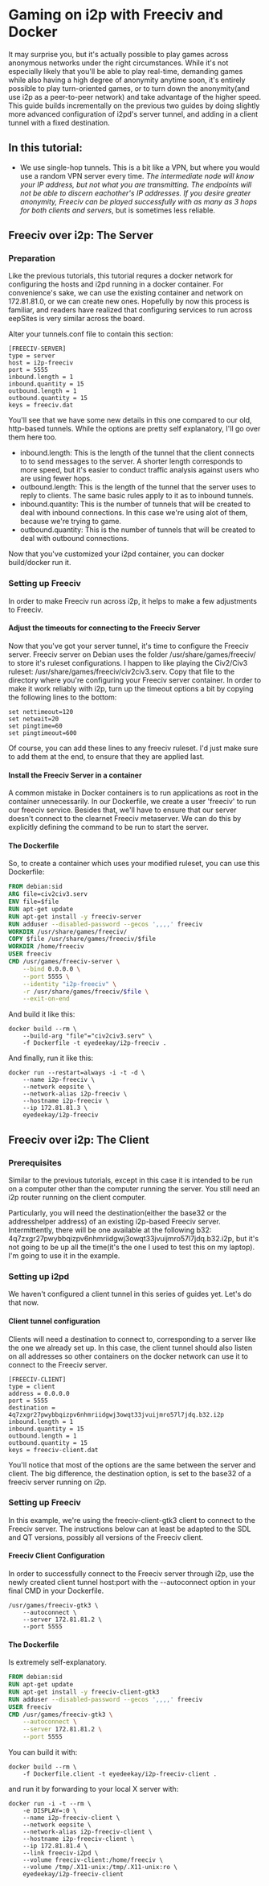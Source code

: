 Gaming on i2p with Freeciv and Docker
=====================================

It may surprise you, but it's actually possible to play games across anonymous
networks under the right circumstances. While it's not especially likely that
you'll be able to play real-time, demanding games while also having a high
degree of anonymity anytime soon, it's entirely possible to play turn-oriented
games, or to turn down the anonymity(and use i2p as a peer-to-peer network) and
take advantage of the higher speed. This guide builds incrementally on the
previous two guides by doing slightly more advanced configuration of i2pd's
server tunnel, and adding in a client tunnel with a fixed destination.

In this tutorial:
-----------------

  * We use single-hop tunnels. This is a bit like a VPN, but where you would use a random VPN server every time. *The intermediate node will know your IP address, but not what you are transmitting. The endpoints will not be able to discern eachother's IP addresses. If you desire greater anonymity, Freeciv can be played successfully with as many as 3 hops for both clients and servers*, but is sometimes less reliable.

Freeciv over i2p: The Server
----------------------------

### Preparation

Like the previous tutorials, this tutorial requres a docker network for
configuring the hosts and i2pd running in a docker container. For convenience's
sake, we can use the existing container and network on 172.81.81.0, or we can
create new ones. Hopefully by now this process is familiar, and readers have
realized that configuring services to run across eepSites is very similar across
the board.

Alter your tunnels.conf file to contain this section:

```
[FREECIV-SERVER]
type = server
host = i2p-freeciv
port = 5555
inbound.length = 1
inbound.quantity = 15
outbound.length = 1
outbound.quantity = 15
keys = freeciv.dat
```

You'll see that we have some new details in this one compared to our old,
http-based tunnels. While the options are pretty self explanatory, I'll go over
them here too.

  * inbound.length: This is the length of the tunnel that the client connects to to send messages to the server. A shorter length corresponds to more speed, but it's easier to conduct traffic analysis against users who are using fewer hops.
  * outbound.length: This is the length of the tunnel that the server uses to reply to clients. The same basic rules apply to it as to inbound tunnels.
  * inbound.quantity: This is the number of tunnels that will be created to deal with inbound connections. In this case we're using alot of them, because we're trying to game.
  * outbound.quantity: This is the number of tunnels that will be created to deal with outbound connections.

Now that you've customized your i2pd container, you can docker build/docker run
it.

### Setting up Freeciv

In order to make Freeciv run across i2p, it helps to make a few adjustments to
Freeciv.

#### Adjust the timeouts for connecting to the Freeciv Server

Now that you've got your server tunnel, it's time to configure the Freeciv
server. Freeciv server on Debian uses the folder /usr/share/games/freeciv/
to store it's ruleset configurations. I happen to like playing the Civ2/Civ3
ruleset: /usr/share/games/freeciv/civ2civ3.serv. Copy that file to the
directory where you're configuring your Freeciv server container. In order to
make it work reliably with i2p, turn up the timeout options a bit by copying
the following lines to the bottom:

```
set nettimeout=120
set netwait=20
set pingtime=60
set pingtimeout=600
```

Of course, you can add these lines to any freeciv ruleset. I'd just make sure
to add them at the end, to ensure that they are applied last.

#### Install the Freeciv Server in a container

A common mistake in Docker containers is to run applications as root in the
container unnecessarily. In our Dockerfile, we create a user 'freeciv' to run
our freeciv service. Besides that, we'll have to ensure that our server doesn't
connect to the clearnet Freeciv metaserver. We can do this by explicitly
defining the command to be run to start the server.

#### The Dockerfile

So, to create a container which uses your modified ruleset, you can use this
Dockerfile:

```Dockerfile
FROM debian:sid
ARG file=civ2civ3.serv
ENV file=$file
RUN apt-get update
RUN apt-get install -y freeciv-server
RUN adduser --disabled-password --gecos ',,,,' freeciv
WORKDIR /usr/share/games/freeciv/
COPY $file /usr/share/games/freeciv/$file
WORKDIR /home/freeciv
USER freeciv
CMD /usr/games/freeciv-server \
    --bind 0.0.0.0 \
    --port 5555 \
    --identity "i2p-freeciv" \
    -r /usr/share/games/freeciv/$file \
    --exit-on-end
```

And build it like this:

```
docker build --rm \
	--build-arg "file"="civ2civ3.serv" \
	-f Dockerfile -t eyedeekay/i2p-freeciv .
```

And finally, run it like this:

```
docker run --restart=always -i -t -d \
	--name i2p-freeciv \
	--network eepsite \
	--network-alias i2p-freeciv \
	--hostname i2p-freeciv \
	--ip 172.81.81.3 \
	eyedeekay/i2p-freeciv
```

Freeciv over i2p: The Client
----------------------------

### Prerequisites

Similar to the previous tutorials, except in this case it is intended to be run
on a computer other than the computer running the server. You still need an i2p
router running on the client computer.

Particularly, you will need the destination(either the base32 or the
addresshelper address) of an existing i2p-based Freeciv server. Intermittently,
there will be one available at the following b32:
4q7zxgr27pwybbqizpv6nhmriidgwj3owqt33jvuijmro57l7jdq.b32.i2p, but it's not going
to be up all the time(it's the one I used to test this on my laptop). I'm going
to use it in the example.

### Setting up i2pd

We haven't configured a client tunnel in this series of guides yet. Let's do
that now.

#### Client tunnel configuration

Clients will need a destination to connect to, corresponding to a server like
the one we already set up. In this case, the client tunnel should also listen on
all addresses so other containers on the docker network can use it to connect to
the Freeciv server.

```
[FREECIV-CLIENT]
type = client
address = 0.0.0.0
port = 5555
destination = 4q7zxgr27pwybbqizpv6nhmriidgwj3owqt33jvuijmro57l7jdq.b32.i2p
inbound.length = 1
inbound.quantity = 15
outbound.length = 1
outbound.quantity = 15
keys = freeciv-client.dat
```

You'll notice that most of the options are the same between the server and
client. The big difference, the destination option, is set to the base32 of a
freeciv server running on i2p.

### Setting up Freeciv

In this example, we're using the freeciv-client-gtk3 client to connect to the
Freeciv server. The instructions below can at least be adapted to the SDL and
QT versions, possibly all versions of the Freeciv client.

#### Freeciv Client Configuration

In order to successfully connect to the Freeciv server through i2p, use the
newly created client tunnel host:port with the --autoconnect option in your
final CMD in your Dockerfile.

```
/usr/games/freeciv-gtk3 \
    --autoconnect \
    --server 172.81.81.2 \
    --port 5555
```

#### The Dockerfile

Is extremely self-explanatory.

```Dockerfile
FROM debian:sid
RUN apt-get update
RUN apt-get install -y freeciv-client-gtk3
RUN adduser --disabled-password --gecos ',,,,' freeciv
USER freeciv
CMD /usr/games/freeciv-gtk3 \
    --autoconnect \
    --server 172.81.81.2 \
    --port 5555
```

You can build it with:

```
docker build --rm \
	-f Dockerfile.client -t eyedeekay/i2p-freeciv-client .
```

and run it by forwarding to your local X server with:

```
docker run -i -t --rm \
	-e DISPLAY=:0 \
	--name i2p-freeciv-client \
	--network eepsite \
	--network-alias i2p-freeciv-client \
	--hostname i2p-freeciv-client \
	--ip 172.81.81.4 \
	--link freeciv-i2pd \
	--volume freeciv-client:/home/freeciv \
	--volume /tmp/.X11-unix:/tmp/.X11-unix:ro \
	eyedeekay/i2p-freeciv-client
```
